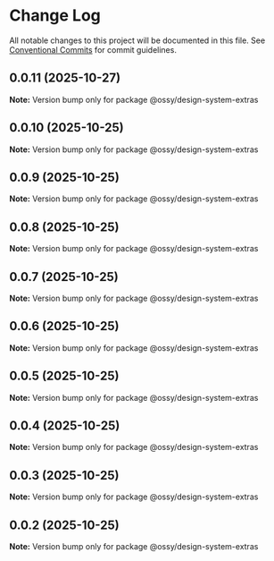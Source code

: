 # Change Log

All notable changes to this project will be documented in this file.
See [Conventional Commits](https://conventionalcommits.org) for commit guidelines.

## 0.0.11 (2025-10-27)

**Note:** Version bump only for package @ossy/design-system-extras





## 0.0.10 (2025-10-25)

**Note:** Version bump only for package @ossy/design-system-extras





## 0.0.9 (2025-10-25)

**Note:** Version bump only for package @ossy/design-system-extras





## 0.0.8 (2025-10-25)

**Note:** Version bump only for package @ossy/design-system-extras





## 0.0.7 (2025-10-25)

**Note:** Version bump only for package @ossy/design-system-extras





## 0.0.6 (2025-10-25)

**Note:** Version bump only for package @ossy/design-system-extras





## 0.0.5 (2025-10-25)

**Note:** Version bump only for package @ossy/design-system-extras





## 0.0.4 (2025-10-25)

**Note:** Version bump only for package @ossy/design-system-extras





## 0.0.3 (2025-10-25)

**Note:** Version bump only for package @ossy/design-system-extras





## 0.0.2 (2025-10-25)

**Note:** Version bump only for package @ossy/design-system-extras
